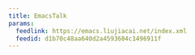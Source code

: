 ```yaml
---
title: EmacsTalk
params:
  feedlink: https://emacs.liujiacai.net/index.xml
  feedid: d1b70c48aa640d2a4593604c1496911f
---
```

